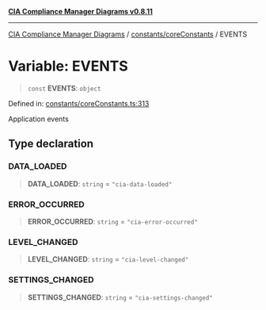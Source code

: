[**CIA Compliance Manager Diagrams v0.8.11**](../../../README.md)

***

[CIA Compliance Manager Diagrams](../../../modules.md) / [constants/coreConstants](../README.md) / EVENTS

# Variable: EVENTS

> `const` **EVENTS**: `object`

Defined in: [constants/coreConstants.ts:313](https://github.com/Hack23/cia-compliance-manager/blob/d6eede30e4f01622fe18187e98b207e9a06a781f/src/constants/coreConstants.ts#L313)

Application events

## Type declaration

### DATA\_LOADED

> **DATA\_LOADED**: `string` = `"cia-data-loaded"`

### ERROR\_OCCURRED

> **ERROR\_OCCURRED**: `string` = `"cia-error-occurred"`

### LEVEL\_CHANGED

> **LEVEL\_CHANGED**: `string` = `"cia-level-changed"`

### SETTINGS\_CHANGED

> **SETTINGS\_CHANGED**: `string` = `"cia-settings-changed"`
